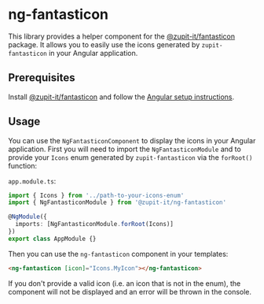# ng-fantasticon

This library provides a helper component for the [@zupit-it/fantasticon](https://www.npmjs.com/package/@zupit-it/fantasticon) package. It allows you to easily use the icons generated by `zupit-fantasticon` in your Angular application.

## Prerequisites

Install [@zupit-it/fantasticon](https://www.npmjs.com/package/@zupit-it/fantasticon) and follow the [Angular setup instructions](https://www.npmjs.com/package/@zupit-it/fantasticon#angular).

## Usage

You can use the `NgFantasticonComponent` to display the icons in your Angular application.
First you will need to import the `NgFantasticonModule` and to provide your `Icons` enum generated by `zupit-fantasticon` via the `forRoot()` function:

`app.module.ts`:

```typescript
import { Icons } from '../path-to-your-icons-enum'
import { NgFantasticonModule } from '@zupit-it/ng-fantasticon'

@NgModule({
  imports: [NgFantasticonModule.forRoot(Icons)]
})
export class AppModule {}
```

Then you can use the `ng-fantasticon` component in your templates:

```html
<ng-fantasticon [icon]="Icons.MyIcon"></ng-fantasticon>
```

If you don't provide a valid icon (i.e. an icon that is not in the enum), the component will not be displayed and an error will be thrown in the console.
